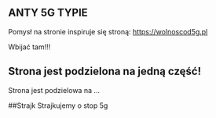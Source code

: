 ## ANTY 5G TYPIE 

Pomysł na stronie inspiruje się stroną: https://wolnoscod5g.pl

Wbijać tam!!!

## Strona jest podzielona na jedną część!
Strona jest podzielowa na ...

##Strajk
Strajkujemy o stop 5g 
